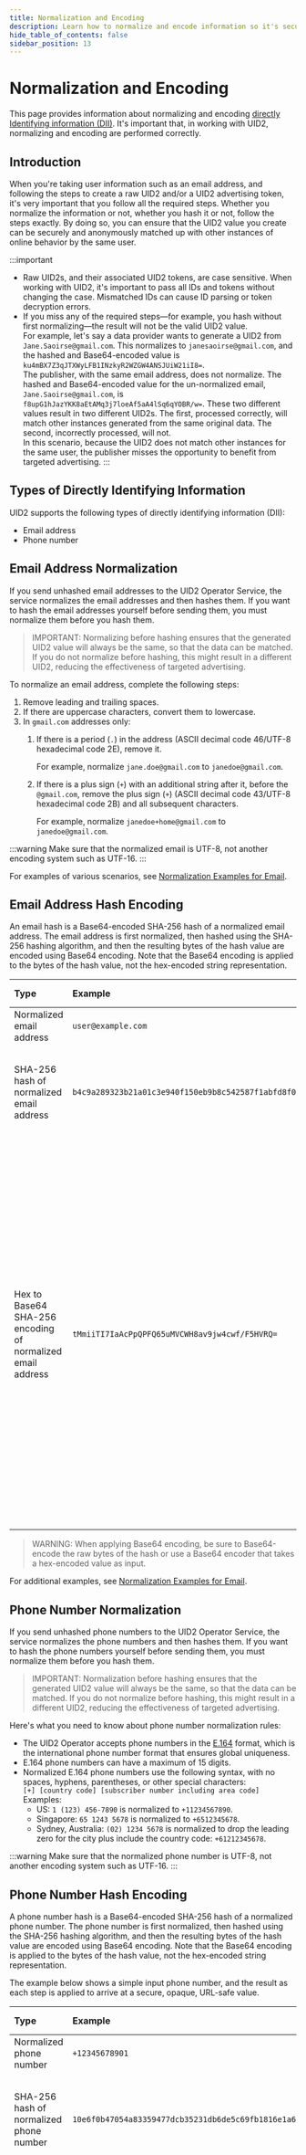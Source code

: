 ```yaml
---
title: Normalization and Encoding
description: Learn how to normalize and encode information so it's secure and can be decoded.
hide_table_of_contents: false
sidebar_position: 13
---
```


# Normalization and Encoding

This page provides information about normalizing and encoding [directly Identifying information (DII)](../ref-info/glossary-uid.md#gl-dii). It's important that, in working with UID2, normalizing and encoding are performed correctly.

<!-- It includes the following sections:
- [Introduction](#introduction)
- [Types of Directly Identifying Information](#types-of-directly-identifying-information)
- [Email Address Normalization](#email-address-normalization)
- [Email Address Hash Encoding](#email-address-hash-encoding)
- [Phone Number Normalization](#phone-number-normalization)
- [Phone Number Hash Encoding](#phone-number-hash-encoding)
- [Normalization Examples for Email](#normalization-examples-for-email)
- [Example](#example-code)
-->

## Introduction
When you're taking user information such as an email address, and following the steps to create a raw UID2 and/or a UID2 advertising token, it's very important that you follow all the required steps. Whether you normalize the information or not, whether you hash it or not, follow the steps exactly. By doing so, you can ensure that the UID2 value you create can be securely and anonymously matched up with other instances of online behavior by the same user.

:::important
- Raw UID2s, and their associated UID2 tokens, are case sensitive. When working with UID2, it's important to pass all IDs and tokens without changing the case. Mismatched IDs can cause ID parsing or token decryption errors.
- If you miss any of the required steps&#8212;for example, you hash without first normalizing&#8212;the result will not be the valid UID2 value.<br/>For example, let's say a data provider wants to generate a UID2 from `Jane.Saoirse@gmail.com`. This normalizes to `janesaoirse@gmail.com`, and the hashed and Base64-encoded value is `ku4mBX7Z3qJTXWyLFB1INzkyR2WZGW4ANSJUiW21iI8=`.<br/>The publisher, with the same email address, does not normalize. The hashed and Base64-encoded value for the un-normalized email, `Jane.Saoirse@gmail.com`, is `f8upG1hJazYKK8aEtAMq3j7loeAf5aA4lSq6qYOBR/w=`. These two different values result in two different UID2s. The first, processed correctly, will match other instances generated from the same original data. The second, incorrectly processed, will not.<br/>In this scenario, because the UID2 does not match other instances for the same user, the publisher misses the opportunity to benefit from targeted advertising.
:::

## Types of Directly Identifying Information
UID2 supports the following types of directly identifying information (DII):
- Email address
- Phone number

## Email Address Normalization

If you send unhashed email addresses to the UID2 Operator Service, the service normalizes the email addresses and then hashes them. If you want to hash the email addresses yourself before sending them, you must normalize them before you hash them.

> IMPORTANT: Normalizing before hashing ensures that the generated UID2 value will always be the same, so that the data can be matched. If you do not normalize before hashing, this might result in a different UID2, reducing the effectiveness of targeted advertising.

To normalize an email address, complete the following steps:

1. Remove leading and trailing spaces.
2. If there are uppercase characters, convert them to lowercase.
3. In `gmail.com` addresses only:
   1. If there is a period (`.`) in the address (ASCII decimal code 46/UTF-8 hexadecimal code 2E), remove it.
   
      For example, normalize `jane.doe@gmail.com` to `janedoe@gmail.com`.

   2. If there is a plus sign (`+`) with an additional string after it, before the `@gmail.com`, remove the plus sign (`+`) (ASCII decimal code 43/UTF-8 hexadecimal code 2B) and all subsequent characters.
    
       For example, normalize `janedoe+home@gmail.com` to `janedoe@gmail.com`.

:::warning
Make sure that the normalized email is UTF-8, not another encoding system such as UTF-16.
:::

For examples of various scenarios, see [Normalization Examples for Email](#normalization-examples-for-email).

## Email Address Hash Encoding

An email hash is a Base64-encoded SHA-256 hash of a normalized email address. The email address is first normalized, then hashed using the SHA-256 hashing algorithm, and then the resulting bytes of the hash value are encoded using Base64 encoding. Note that the Base64 encoding is applied to the bytes of the hash value, not the hex-encoded string representation.

| Type | Example | Comments and Usage |
| :--- | :--- | :--- |
| Normalized email address | `user@example.com` | Normalization is always the first step. |
| SHA-256 hash of normalized email address | `b4c9a289323b21a01c3e940f150eb9b8c542587f1abfd8f0e1cc1ffc5e475514` | This 64-character string is a hex-encoded representation of the 32-byte SHA-256.|
| Hex to Base64 SHA-256 encoding of normalized email address | `tMmiiTI7IaAcPpQPFQ65uMVCWH8av9jw4cwf/F5HVRQ=` | This 44-character string is a Base64-encoded representation of the 32-byte SHA-256.<br/>WARNING: The SHA-256 hash string in the example above is a hex-encoded representation of the hash value. You must Base64-encode the raw bytes of the hash or use a Base64 encoder that takes a hex-encoded value as input.<br/>Use this encoding for `email_hash` values sent in the request body. |

>WARNING: When applying Base64 encoding, be sure to Base64-encode the raw bytes of the hash or use a Base64 encoder that takes a hex-encoded value as input.

For additional examples, see [Normalization Examples for Email](#normalization-examples-for-email).

## Phone Number Normalization

If you send unhashed phone numbers to the UID2 Operator Service, the service normalizes the phone numbers and then hashes them. If you want to hash the phone numbers yourself before sending them, you must normalize them before you hash them.

> IMPORTANT: Normalization before hashing ensures that the generated UID2 value will always be the same, so that the data can be matched. If you do not normalize before hashing, this might result in a different UID2, reducing the effectiveness of targeted advertising.

Here's what you need to know about phone number normalization rules:

- The UID2 Operator accepts phone numbers in the [E.164](https://en.wikipedia.org/wiki/E.164) format, which is the international phone number format that ensures global uniqueness. 
- E.164 phone numbers can have a maximum of 15 digits.
- Normalized E.164 phone numbers use the following syntax, with no spaces, hyphens, parentheses, or other special characters:<br/>
  `[+] [country code] [subscriber number including area code]`
 Examples:
   - US: `1 (123) 456-7890` is normalized to `+11234567890`.
   - Singapore: `65 1243 5678` is normalized to `+6512345678`.
   - Sydney, Australia: `(02) 1234 5678` is normalized to drop the leading zero for the city plus include the country code: `+61212345678`.

:::warning
Make sure that the normalized phone number is UTF-8, not another encoding system such as UTF-16.
:::

## Phone Number Hash Encoding

A phone number hash is a Base64-encoded SHA-256 hash of a normalized phone number. The phone number is first normalized, then hashed using the SHA-256 hashing algorithm, and then the resulting bytes of the hash value are encoded using Base64 encoding. Note that the Base64 encoding is applied to the bytes of the hash value, not the hex-encoded string representation. 

The example below shows a simple input phone number, and the result as each step is applied to arrive at a secure, opaque, URL-safe value.

| Type | Example | Comments and Usage |
| :--- | :--- | :--- |
| Normalized phone number | `+12345678901` | Normalization is always the first step. |
| SHA-256 hash of normalized phone number | `10e6f0b47054a83359477dcb35231db6de5c69fb1816e1a6b98e192de9e5b9ee` |This 64-character string is a hex-encoded representation of the 32-byte SHA-256. |
| Hex to Base64 SHA-256 encoding of normalized and hashed phone number | `EObwtHBUqDNZR33LNSMdtt5cafsYFuGmuY4ZLenlue4=` | This 44-character string is a Base64-encoded representation of the 32-byte SHA-256.<br/>NOTE: The SHA-256 hash is a hexadecimal value. You must use a Base64 encoder that takes a hex value as input. Use this encoding for `phone_hash` values sent in the request body. |

>WARNING: When applying Base64 encoding, be sure to use a function that takes a hex value as input. If you use a function that takes text as input, the result is a longer string which is invalid for the purposes of UID2.

## Normalization Examples for Email

The following table shows examples of original email addresses and the normalized and hashed values.

Some of the examples show email addresses that include the plus sign (+), with different domains. For `gmail` addresses, the plus sign and following characters, up to the `@` sign, are ignored in normalization. For other domains, these characters are included in the normalized value.

| Original Value | Normalized | Hashed and Base64-Encoded |
| :--- | :--- | :--- |
| `MyEmail@example.com`<br/>`MYEMAIL@example.com` | `myemail@example.com` | Hashed: `16c18d336f0b250f0e2d907452ceb9658a74ecdae8bc94864c23122a72cc27a5`<br/>Base64-Encoded: `FsGNM28LJQ8OLZB0Us65ZYp07NrovJSGTCMSKnLMJ6U=` |
| `My.Email@example.com` | `my.email@example.com` | Hashed: `e22b53bc6f871274f3a62ab37a3caed7214fc14d676215a96a242fcfada1c81f`<br/>Base64-Encoded: `4itTvG+HEnTzpiqzejyu1yFPwU1nYhWpaiQvz62hyB8=` |
| `JANESAOIRSE@example.com`<br/>`JaneSaoirse@example.com` | `janesaoirse@example.com` | Hashed: `d6670e7a92007f1b5ff785f1fc81e53aa6d3d7bd06bdf5c473cdc7286c284b6d`<br/>Base64-Encoded: `1mcOepIAfxtf94Xx/IHlOqbT170GvfXEc83HKGwoS20=` |
| `Jane.Saoirse@example.com` | `jane.saoirse@example.com` | Hashed: `	b196432c7b989a2ca91c83799957c515da53e6c13abf20b78fea94f117e90bf8`<br/>Base64-Encoded: `sZZDLHuYmiypHIN5mVfFFdpT5sE6vyC3j+qU8RfpC/g=` |
| `JaneSaoirse+UID2@example.com` | `janesaoirse+uid2@example.com` | Hashed: `6e143668c206593d5ecb8a7b2726af74d948438a5ed75febadcbf4bb58ebc427`<br/>Base64-Encoded: `bhQ2aMIGWT1ey4p7JyavdNlIQ4pe11/rrcv0u1jrxCc=` |
| `JANE.SAOIRSE@gmail.com`<br/>`Jane.Saoirse@gmail.com`<br/>`JaneSaoirse+UID2@gmail.com` | `janesaoirse@gmail.com` | Hashed: `92ee26057ed9dea2535d6c8b141d48373932476599196e00352254896db5888f`<br/>Base64-Encoded: `ku4mBX7Z3qJTXWyLFB1INzkyR2WZGW4ANSJUiW21iI8=` |

## Example Code

For an example of how to generate email and phone hashes in JavaScript, see [Example Code: Hashing and Base-64 Encoding](../guides/publisher-client-side#example-code-hashing-and-base-64-encoding).
